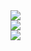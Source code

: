 <div>
  <img padding="5px" src="https://leetcard.jacoblin.cool/shafiulshaon?theme=light" />
</div>
<div style="width: 100%">
  <img src="https://github-readme-stats.vercel.app/api?username=shafiulshaon&count_private=true&show_icons=true&theme=vue&hide=contribs" />
<div>
<div>
  <img src="https://github-readme-stats.vercel.app/api/top-langs/?username=shafiulshaon&theme=vue" />
</div>
